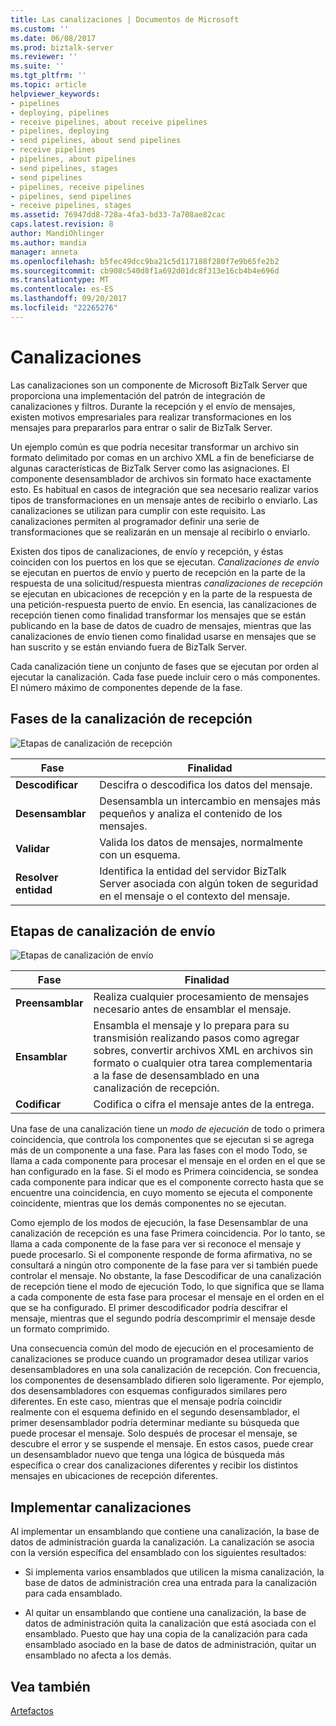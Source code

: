 ```yaml
---
title: Las canalizaciones | Documentos de Microsoft
ms.custom: ''
ms.date: 06/08/2017
ms.prod: biztalk-server
ms.reviewer: ''
ms.suite: ''
ms.tgt_pltfrm: ''
ms.topic: article
helpviewer_keywords:
- pipelines
- deploying, pipelines
- receive pipelines, about receive pipelines
- pipelines, deploying
- send pipelines, about send pipelines
- receive pipelines
- pipelines, about pipelines
- send pipelines, stages
- send pipelines
- pipelines, receive pipelines
- pipelines, send pipelines
- receive pipelines, stages
ms.assetid: 76947dd8-728a-4fa3-bd33-7a708ae82cac
caps.latest.revision: 8
author: MandiOhlinger
ms.author: mandia
manager: anneta
ms.openlocfilehash: b5fec49dcc9ba21c5d117188f280f7e9b65fe2b2
ms.sourcegitcommit: cb908c540d8f1a692d01dc8f313e16cb4b4e696d
ms.translationtype: MT
ms.contentlocale: es-ES
ms.lasthandoff: 09/20/2017
ms.locfileid: "22265276"
---
```

# <a name="pipelines"></a>Canalizaciones
Las canalizaciones son un componente de Microsoft BizTalk Server que proporciona una implementación del patrón de integración de canalizaciones y filtros. Durante la recepción y el envío de mensajes, existen motivos empresariales para realizar transformaciones en los mensajes para prepararlos para entrar o salir de BizTalk Server.  
  
 Un ejemplo común es que podría necesitar transformar un archivo sin formato delimitado por comas en un archivo XML a fin de beneficiarse de algunas características de BizTalk Server como las asignaciones. El componente desensamblador de archivos sin formato hace exactamente esto. Es habitual en casos de integración que sea necesario realizar varios tipos de transformaciones en un mensaje antes de recibirlo o enviarlo. Las canalizaciones se utilizan para cumplir con este requisito. Las canalizaciones permiten al programador definir una serie de transformaciones que se realizarán en un mensaje al recibirlo o enviarlo.  
  
 Existen dos tipos de canalizaciones, de envío y recepción, y éstas coinciden con los puertos en los que se ejecutan. *Canalizaciones de envío* se ejecutan en puertos de envío y puerto de recepción en la parte de la respuesta de una solicitud/respuesta mientras *canalizaciones de recepción* se ejecutan en ubicaciones de recepción y en la parte de la respuesta de una petición-respuesta puerto de envío. En esencia, las canalizaciones de recepción tienen como finalidad transformar los mensajes que se están publicando en la base de datos de cuadro de mensajes, mientras que las canalizaciones de envío tienen como finalidad usarse en mensajes que se han suscrito y se están enviando fuera de BizTalk Server.  
  
 Cada canalización tiene un conjunto de fases que se ejecutan por orden al ejecutar la canalización. Cada fase puede incluir cero o más componentes. El número máximo de componentes depende de la fase.  
  
## <a name="receive-pipeline-stages"></a>Fases de la canalización de recepción  
 ![Etapas de canalización de recepción](../core/media/arch-pipe-receive.gif "arch_pipe_receive")  
  
|Fase|Finalidad|  
|-----------|-------------|  
|**Descodificar**|Descifra o descodifica los datos del mensaje.|  
|**Desensamblar**|Desensambla un intercambio en mensajes más pequeños y analiza el contenido de los mensajes.|  
|**Validar**|Valida los datos de mensajes, normalmente con un esquema.|  
|**Resolver entidad**|Identifica la entidad del servidor BizTalk Server asociada con algún token de seguridad en el mensaje o el contexto del mensaje.|  
  
## <a name="send-pipeline-stages"></a>Etapas de canalización de envío  
 ![Etapas de canalización de envío](../core/media/arch-pipe-send.gif "arch_pipe_send")  
  
|Fase|Finalidad|  
|-----------|-------------|  
|**Preensamblar**|Realiza cualquier procesamiento de mensajes necesario antes de ensamblar el mensaje.|  
|**Ensamblar**|Ensambla el mensaje y lo prepara para su transmisión realizando pasos como agregar sobres, convertir archivos XML en archivos sin formato o cualquier otra tarea complementaria a la fase de desensamblado en una canalización de recepción.|  
|**Codificar**|Codifica o cifra el mensaje antes de la entrega.|  
  
 Una fase de una canalización tiene un *modo de ejecución* de todo o primera coincidencia, que controla los componentes que se ejecutan si se agrega más de un componente a una fase. Para las fases con el modo Todo, se llama a cada componente para procesar el mensaje en el orden en el que se han configurado en la fase. Si el modo es Primera coincidencia, se sondea cada componente para indicar que es el componente correcto hasta que se encuentre una coincidencia, en cuyo momento se ejecuta el componente coincidente, mientras que los demás componentes no se ejecutan.  
  
 Como ejemplo de los modos de ejecución, la fase Desensamblar de una canalización de recepción es una fase Primera coincidencia. Por lo tanto, se llama a cada componente de la fase para ver si reconoce el mensaje y puede procesarlo. Si el componente responde de forma afirmativa, no se consultará a ningún otro componente de la fase para ver si también puede controlar el mensaje. No obstante, la fase Descodificar de una canalización de recepción tiene el modo de ejecución Todo, lo que significa que se llama a cada componente de esta fase para procesar el mensaje en el orden en el que se ha configurado. El primer descodificador podría descifrar el mensaje, mientras que el segundo podría descomprimir el mensaje desde un formato comprimido.  
  
 Una consecuencia común del modo de ejecución en el procesamiento de canalizaciones se produce cuando un programador desea utilizar varios desensambladores en una sola canalización de recepción. Con frecuencia, los componentes de desensamblado difieren solo ligeramente. Por ejemplo, dos desensambladores con esquemas configurados similares pero diferentes. En este caso, mientras que el mensaje podría coincidir realmente con el esquema definido en el segundo desensamblador, el primer desensamblador podría determinar mediante su búsqueda que puede procesar el mensaje. Solo después de procesar el mensaje, se descubre el error y se suspende el mensaje. En estos casos, puede crear un desensamblador nuevo que tenga una lógica de búsqueda más específica o crear dos canalizaciones diferentes y recibir los distintos mensajes en ubicaciones de recepción diferentes.  
  
## <a name="pipeline-deployment"></a>Implementar canalizaciones  
 Al implementar un ensamblando que contiene una canalización, la base de datos de administración guarda la canalización. La canalización se asocia con la versión específica del ensamblado con los siguientes resultados:  
  
-   Si implementa varios ensamblados que utilicen la misma canalización, la base de datos de administración crea una entrada para la canalización para cada ensamblado.  
  
-   Al quitar un ensamblando que contiene una canalización, la base de datos de administración quita la canalización que está asociada con el ensamblado. Puesto que hay una copia de la canalización para cada ensamblado asociado en la base de datos de administración, quitar un ensamblado no afecta a los demás.  
  
## <a name="see-also"></a>Vea también  
 [Artefactos](../core/artifacts.md)